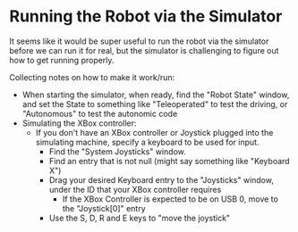 # Running the Robot via the Simulator

It seems like it would be super useful to run the robot via the simulator before we can run it for real, but the simulator is challenging to figure out how to get running properly. 

Collecting notes on how to make it work/run: 

* When starting the simulator, when ready, find the "Robot State" window, and set the State to something like "Teleoperated" to test the driving, or "Autonomous" to test the autonomic code
* Simulating the XBox controller: 
    * If you don't have an XBox controller or Joystick plugged into the simulating machine, specify a keyboard to be used for input. 
        * Find the "System Joysticks" window. 
        * Find an entry that is not null (might say something like "Keyboard X")
        * Drag your desired Keyboard entry to the "Joysticks" window, under the ID that your XBox controller requires
            * If the XBox Controller is expected to be on USB 0, move to the "Joystick[0]" entry
        * Use the S, D, R and E keys to "move the joystick"


